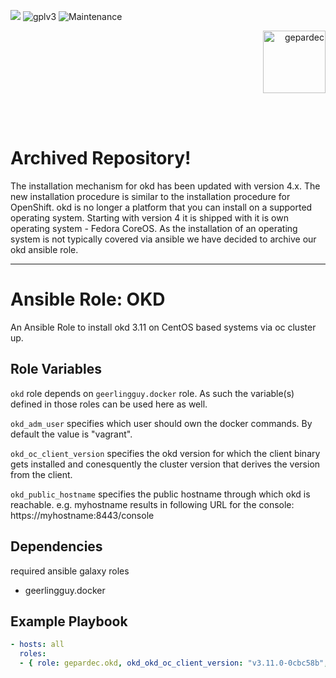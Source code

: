 [![](https://img.shields.io/travis/com/gepardec/ansible-role-okd/master?style=flat-square)](https://travis-ci.com/gepardec/ansible-role-okd)
![gplv3](https://img.shields.io/badge/license-GPL%20v3.0-brightgreen.svg?style=flat-square)
![Maintenance](https://img.shields.io/maintenance/yes/2020?style=flat-square)
<p align="right">
<img alt="gepardec" width=100px src="https://www.gepardec.com/files/gepardec_logo_light_background@2000w.png">
</p>
<br>
<br>

# Archived Repository!

The installation mechanism for okd has been updated with version 4.x. The new installation procedure is similar to the installation procedure for OpenShift. okd is no longer a platform that you can install on a supported operating system. Starting with version 4 it is shipped with it is own operating system - Fedora CoreOS. As the installation of an operating system is not typically covered via ansible we have decided to archive our okd ansible role.

---

# Ansible Role: OKD

An Ansible Role to install okd 3.11 on CentOS based systems via oc cluster up.

## Role Variables

`okd` role depends on `geerlingguy.docker` role. As such the variable(s) defined in those roles can be used here as well.

`okd_adm_user` specifies which user should own the  docker commands. By default the value is "vagrant".

`okd_oc_client_version` specifies the okd version for which the client binary gets
installed and conesquently the cluster version that derives the version from the
client.

`okd_public_hostname` specifies the public hostname through which okd is reachable.
e.g. myhostname results in following URL for the console: https://myhostname:8443/console

## Dependencies

required ansible galaxy roles

- geerlingguy.docker

## Example Playbook

```yaml
- hosts: all
  roles:
  - { role: gepardec.okd, okd_okd_oc_client_version: "v3.11.0-0cbc58b", okd_public_hostname: localhost, okd_adm_user: "admin" }
```